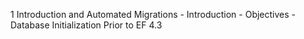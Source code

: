 1 Introduction and Automated Migrations
    - Introduction
    - Objectives
    - Database Initialization Prior to EF 4.3